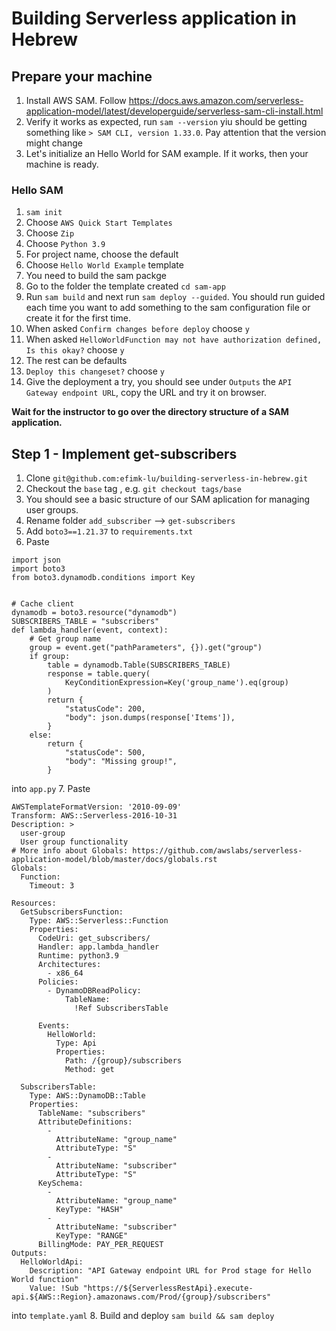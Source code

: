 # Building Serverless application in Hebrew

## Prepare your machine
1. Install AWS SAM. Follow https://docs.aws.amazon.com/serverless-application-model/latest/developerguide/serverless-sam-cli-install.html
2. Verify it works as expected, run `sam --version` yiu should be getting something like `> SAM CLI, version 1.33.0`. Pay attention that the version might change
3. Let's initialize an Hello World for SAM example. If it works, then your machine is ready.
### Hello SAM
1. `sam init`
2. Choose `AWS Quick Start Templates`
3. Choose `Zip`
4. Choose `Python 3.9`
5. For project name, choose the default
6. Choose `Hello World Example` template
7. You need to build the sam packge 
8. Go to the folder the template created `cd sam-app`
9. Run `sam build` and next run `sam deploy --guided`. You should run guided each time you want to add something to the sam configuration file or create it for the first time.
10. When asked `Confirm changes before deploy` choose `y`
11. When asked `HelloWorldFunction may not have authorization defined, Is this okay?` choose `y`
12. The rest can be defaults
13. `Deploy this changeset?` choose `y`
14. Give the deployment a try, you should see under `Outputs` the `API Gateway endpoint URL`, copy the URL and try it on browser.

**Wait for the instructor to go over the directory structure of a SAM application.**

## Step 1 - Implement get-subscribers
1. Clone `git@github.com:efimk-lu/building-serverless-in-hebrew.git`
2. Checkout the `base` tag , e.g. `git checkout tags/base` 
3. You should see a basic structure of our SAM aplication for managing user groups.
4. Rename folder `add_subscriber`  --> `get-subscribers`
5. Add `boto3==1.21.37` to `requirements.txt`
6. Paste 
```
import json
import boto3
from boto3.dynamodb.conditions import Key


# Cache client
dynamodb = boto3.resource("dynamodb")
SUBSCRIBERS_TABLE = "subscribers"
def lambda_handler(event, context):
    # Get group name
    group = event.get("pathParameters", {}).get("group")
    if group:
        table = dynamodb.Table(SUBSCRIBERS_TABLE)
        response = table.query(
            KeyConditionExpression=Key('group_name').eq(group)
        )
        return {
            "statusCode": 200,
            "body": json.dumps(response['Items']),
        }
    else:
        return {
            "statusCode": 500,
            "body": "Missing group!",
        }
```
into `app.py`
7. Paste
```
AWSTemplateFormatVersion: '2010-09-09'
Transform: AWS::Serverless-2016-10-31
Description: >
  user-group
  User group functionality
# More info about Globals: https://github.com/awslabs/serverless-application-model/blob/master/docs/globals.rst
Globals:
  Function:
    Timeout: 3

Resources:
  GetSubscribersFunction:
    Type: AWS::Serverless::Function 
    Properties:
      CodeUri: get_subscribers/
      Handler: app.lambda_handler
      Runtime: python3.9
      Architectures:
        - x86_64
      Policies:
        - DynamoDBReadPolicy:
            TableName:
              !Ref SubscribersTable
      
      Events:
        HelloWorld:
          Type: Api 
          Properties:
            Path: /{group}/subscribers
            Method: get
  
  SubscribersTable:
    Type: AWS::DynamoDB::Table
    Properties:
      TableName: "subscribers"
      AttributeDefinitions: 
        - 
          AttributeName: "group_name"
          AttributeType: "S"
        - 
          AttributeName: "subscriber"
          AttributeType: "S"
      KeySchema: 
        - 
          AttributeName: "group_name"
          KeyType: "HASH"
        - 
          AttributeName: "subscriber"
          KeyType: "RANGE"
      BillingMode: PAY_PER_REQUEST
Outputs:
  HelloWorldApi:
    Description: "API Gateway endpoint URL for Prod stage for Hello World function"
    Value: !Sub "https://${ServerlessRestApi}.execute-api.${AWS::Region}.amazonaws.com/Prod/{group}/subscribers"
```
into `template.yaml`
8. Build and deploy `sam build && sam deploy`
